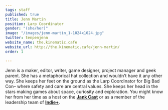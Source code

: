 ```yaml
---
tags: staff
published: true
title: Jenn Martin
position: Larp Coordinator
gender: "(she/her)"
image: "/images/jenn-martin_1-1024x1024.jpg"
twitter: tenpenjenn
website_name: the.kinematic.cafe
website_url: http://the.kinematic.cafe/jenn-martin/
order: 1

---
```

Jenn is a maker, editor, writer, game designer, project manager and geek parent. She has a metaphorical hat collection and wouldn’t have it any other way. She keeps her feet on the ground as the Larp Coordinator for Big Bad Con– where safety and care are central values. She keeps her head in the stars making games about space, curiosity and exploration. You might know her from her time as a host on the [**Jank Cast**](http://jankcast.com/) or as a member of the leadership team of [**Indie+**](http://www.indieplus.org/).